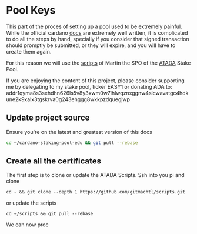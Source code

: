 # Pool Keys

This part of the proces of setting up a pool used to be extremely painful. While the official cardano [docs](https://docs.cardano.org/projects/cardano-node/en/latest/index.html)
are extremely well written, it is complicated to do all the steps by hand, specially if you consider that signed transaction should promptly be
submitted, or they will expire, and you will have to create them again.

For this reason we will use the [scripts](https://github.com/gitmachtl/scripts) of Martin the SPO of the [ATADA](https://adapools.org/pool/00000036d515e12e18cd3c88c74f09a67984c2c279a5296aa96efe89) Stake Pool.

If you are enjoying the content of this project, please consider supporting me by delegating to my stake pool, ticker EASY1 or
donating ₳D₳ to: addr1qyma8s3sehdhn626ls5v8y3xwm0w7lhlwqznxggnw4slcwavatgc4hdkune2k9xalx3tgskrva0g243ehggg8wkkpzdquegjwp

## Update project source

Ensure you're on the latest and greatest version of this docs

```bash
cd ~/cardano-staking-pool-edu && git pull --rebase
```

## Create all the certificates
The first step is to clone or update the ATADA Scripts. Ssh into you pi and clone

```shell
cd ~ && git clone --depth 1 https://github.com/gitmachtl/scripts.git
```

or update the scripts

```shell
cd ~/scripts && git pull --rebase
```

We can now proc
